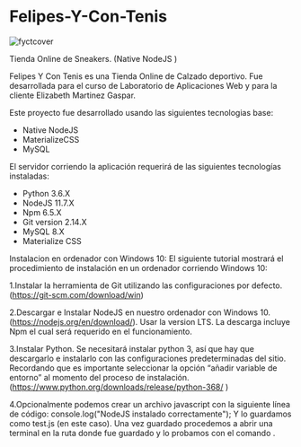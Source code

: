 # Felipes-Y-Con-Tenis
![fyctcover](https://user-images.githubusercontent.com/12022308/57739539-9c7bf300-7679-11e9-9a55-15f39e0436e4.PNG)


Tienda Online de Sneakers. (Native NodeJS )

Felipes Y Con Tenis es una Tienda Online de Calzado deportivo. Fue desarrollada para el curso de Laboratorio de Aplicaciones Web 
y para la cliente Elizabeth Martinez Gaspar.

Este proyecto fue desarrollado usando las siguientes tecnologias base:
- Native NodeJS
- MaterializeCSS
- MySQL

El servidor corriendo la aplicación requerirá de las siguientes tecnologías instaladas:
* Python 3.6.X
* NodeJS 11.7.X
* Npm 6.5.X
* Git version 2.14.X
* MySQL 8.X
* Materialize CSS



Instalacion en ordenador con Windows 10:
El siguiente tutorial mostrará el procedimiento de instalación en un ordenador corriendo Windows 10:

1.Instalar la herramienta de Git utilizando las configuraciones por defecto. (https://git-scm.com/download/win)

2.Descargar e Instalar NodeJS en nuestro ordenador con Windows 10. (https://nodejs.org/en/download/). Usar la version LTS. La descarga incluye Npm el cual será requerido en el funcionamiento.

3.Instalar Python. Se necesitará instalar python 3, así que hay que descargarlo e instalarlo con las configuraciones predeterminadas del sitio. Recordando que es importante seleccionar la opción “añadir variable de entorno” al momento del proceso de instalación. (https://www.python.org/downloads/release/python-368/ )

4.Opcionalmente podemos crear un archivo javascript con la siguiente línea de código:
    console.log("NodeJS instalado correctamente");
Y lo guardamos como test.js (en este caso).
Una vez guardado procedemos a abrir una terminal en la ruta donde fue guardado y lo probamos con el comando 
<node test.js>. 
